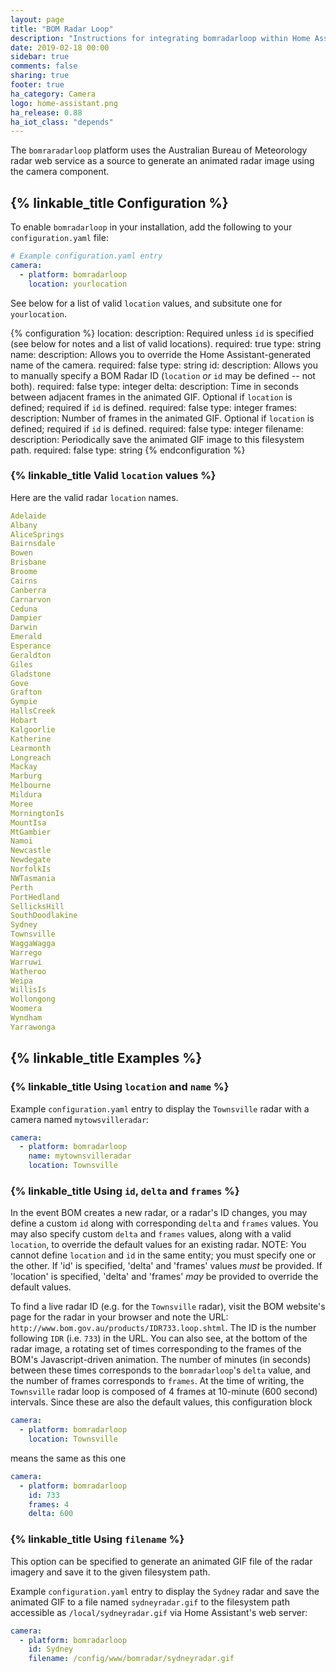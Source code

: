 ```yaml
---
layout: page
title: "BOM Radar Loop"
description: "Instructions for integrating bomradarloop within Home Assistant"
date: 2019-02-18 00:00
sidebar: true
comments: false
sharing: true
footer: true
ha_category: Camera
logo: home-assistant.png
ha_release: 0.88
ha_iot_class: "depends"
---
```


The `bomraradarloop` platform uses the Australian Bureau of Meteorology radar web service as a source to generate an animated radar image using the camera component.

## {% linkable_title Configuration %}

To enable `bomradarloop` in your installation, add the following to your `configuration.yaml` file:

```yaml
# Example configuration.yaml entry
camera:
  - platform: bomradarloop
    location: yourlocation
```

See below for a list of valid `location` values, and subsitute one for `yourlocation`.

{% configuration %}
location:
  description: Required unless `id` is specified (see below for notes and a list of valid locations).
  required: true
  type: string
name:
  description: Allows you to override the Home Assistant-generated name of the camera.
  required: false
  type: string
id:
  description: Allows you to manually specify a BOM Radar ID (`location` _or_ `id` may be defined -- not both).
  required: false
  type: integer
delta:
  description: Time in seconds between adjacent frames in the animated GIF. Optional if `location` is defined; required if `id` is defined.
  required: false
  type: integer
frames:
  description: Number of frames in the animated GIF. Optional if `location` is defined; required if `id` is defined.
  required: false
  type: integer
filename:
  description: Periodically save the animated GIF image to this filesystem path.
  required: false
  type: string
{% endconfiguration %}

### {% linkable_title Valid `location` values %}

Here are the valid radar `location` names.

```yaml
Adelaide
Albany
AliceSprings
Bairnsdale
Bowen
Brisbane
Broome
Cairns
Canberra
Carnarvon
Ceduna
Dampier
Darwin
Emerald
Esperance
Geraldton
Giles
Gladstone
Gove
Grafton
Gympie
HallsCreek
Hobart
Kalgoorlie
Katherine
Learmonth
Longreach
Mackay
Marburg
Melbourne
Mildura
Moree
MorningtonIs
MountIsa
MtGambier
Namoi
Newcastle
Newdegate
NorfolkIs
NWTasmania
Perth
PortHedland
SellicksHill
SouthDoodlakine
Sydney
Townsville
WaggaWagga
Warrego
Warruwi
Watheroo
Weipa
WillisIs
Wollongong
Woomera
Wyndham
Yarrawonga
```

## {% linkable_title Examples %}

### {% linkable_title Using `location` and `name` %}

Example `configuration.yaml` entry to display the `Townsville` radar with a camera named `mytowsvilleradar`:

```yaml
camera:
  - platform: bomradarloop
    name: mytownsvilleradar
    location: Townsville
```

### {% linkable_title Using `id`, `delta` and `frames` %}

In the event BOM creates a new radar, or a radar's ID changes, you may define a custom `id` along with corresponding `delta` and `frames` values. You may also specify custom `delta` and `frames` values, along with a valid `location`, to override the default values for an existing radar. NOTE: You cannot define `location` and `id` in the same entity; you must specify one or the other. If 'id' is specified, 'delta' and 'frames' values _must_ be provided. If 'location' is specified, 'delta' and 'frames' _may_ be provided to override the default values.

To find a live radar ID (e.g. for the `Townsville` radar), visit the BOM website's page for the radar in your browser and note the URL: `http://www.bom.gov.au/products/IDR733.loop.shtml`. The ID is the number following `IDR` (i.e. `733`) in the URL. You can also see, at the bottom of the radar image, a rotating set of times corresponding to the frames of the BOM's Javascript-driven animation. The number of minutes (in seconds) between these times corresponds to the `bomradarloop`'s `delta` value, and the number of frames corresponds to `frames`. At the time of writing, the `Townsville` radar loop is composed of 4 frames at 10-minute (600 second) intervals. Since these are also the default values, this configuration block

```yaml
camera:
  - platform: bomradarloop
    location: Townsville
```

means the same as this one

```yaml
camera:
  - platform: bomradarloop
    id: 733
    frames: 4
    delta: 600
```

### {% linkable_title Using `filename` %}

This option can be specified to generate an animated GIF file of the radar imagery and save it to the given filesystem path.

Example `configuration.yaml` entry to display the `Sydney` radar and save the animated GIF to a file named `sydneyradar.gif` to the filesystem path accessible as `/local/sydneyradar.gif` via Home Assistant's web server:

```yaml
camera:
  - platform: bomradarloop
    id: Sydney
    filename: /config/www/bomradar/sydneyradar.gif
```
